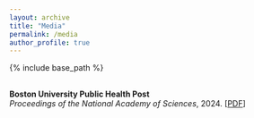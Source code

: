 ```yaml
---
layout: archive
title: "Media"
permalink: /media
author_profile: true
---
```

{% include base_path %}

## 
**Boston University Public Health Post** <br>
_Proceedings of the National Academy of Sciences_, 2024. \[[PDF](https://micah-baum.github.io/files/baum-jacob-pnas-2024.pdf)\] <br>
